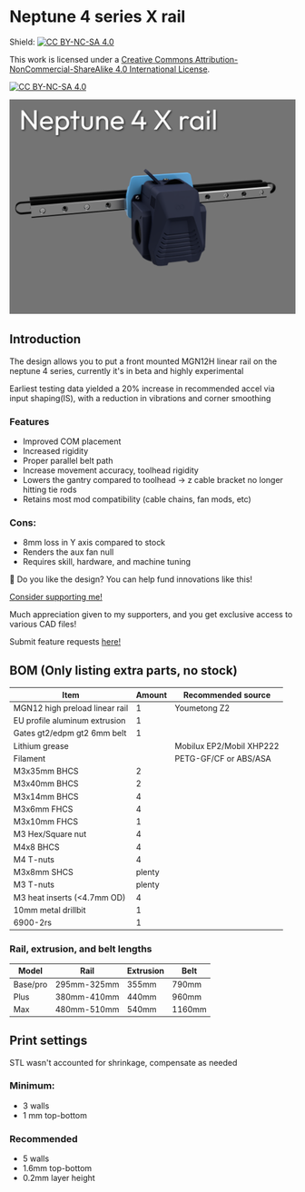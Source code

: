 # Neptune 4 series X rail

Shield: [![CC BY-NC-SA 4.0][cc-by-nc-sa-shield]][cc-by-nc-sa]

This work is licensed under a
[Creative Commons Attribution-NonCommercial-ShareAlike 4.0 International License][cc-by-nc-sa].

[![CC BY-NC-SA 4.0][cc-by-nc-sa-image]][cc-by-nc-sa]

[cc-by-nc-sa]: http://creativecommons.org/licenses/by-nc-sa/4.0/
[cc-by-nc-sa-image]: https://licensebuttons.net/l/by-nc-sa/4.0/88x31.png
[cc-by-nc-sa-shield]: https://img.shields.io/badge/License-CC%20BY--NC--SA%204.0-lightgrey.svg

![Thumbnail](Images/Thumbnail.png)

## Introduction

The design allows you to put a front mounted MGN12H linear rail on the neptune 4 series, currently it's in beta and highly experimental

Earliest testing data yielded a 20% increase in recommended accel via input shaping(IS), with a reduction in vibrations and corner smoothing

### Features
- Improved COM placement
- Increased rigidity
- Proper parallel belt path
- Increase movement accuracy, toolhead rigidity
- Lowers the gantry compared to toolhead -> z cable bracket no longer hitting tie rods
- Retains most mod compatibility (cable chains, fan mods, etc)
### Cons:
- 8mm loss in Y axis compared to stock
- Renders the aux fan null
- Requires skill, hardware, and machine tuning

🤩 Do you like the design? You can help fund innovations like this!

[Consider supporting me!](https://buymeacoffee.com/silencedfrost)

Much appreciation given to my supporters, and you get exclusive access to various CAD files!

Submit feature requests [here!](https://trello.com/b/vacGVoLQ/cad-modelling-requests)

## BOM (Only listing extra parts, no stock)

|Item                          |Amount|Recommended source      |
|------------------------------|------|------------------------|
|MGN12 high preload linear rail|1     |Youmetong Z2            |
|EU profile aluminum extrusion |1     |                        |
|Gates gt2/edpm gt2 6mm belt   |1     |                        |
|Lithium grease                |      |Mobilux EP2/Mobil XHP222|
|Filament                      |      |PETG-GF/CF or ABS/ASA   |
|M3x35mm BHCS                  |2     |                        |
|M3x40mm BHCS                  |2     |                        |
|M3x14mm BHCS                  |4     |                        |
|M3x6mm FHCS                   |4     |                        |
|M3x10mm FHCS                  |1     |                        |
|M3 Hex/Square nut             |4     |                        |
|M4x8 BHCS                     |4     |                        |
|M4 T-nuts                     |4     |                        |
|M3x8mm SHCS                   |plenty|                        |
|M3 T-nuts                     |plenty|                        |
|M3 heat inserts (<4.7mm OD)   |4     |                        |
|10mm metal drillbit           |1     |                        |
|6900-2rs                      |1     |                        |

### Rail, extrusion, and belt lengths

|Model   |Rail       |Extrusion       |Belt  |
|--------|-----------|----------------|------|
|Base/pro|295mm-325mm|355mm           |790mm |
|Plus    |380mm-410mm|440mm           |960mm |
|Max     |480mm-510mm|540mm           |1160mm|

## Print settings

STL wasn't accounted for shrinkage, compensate as needed

### Minimum:
- 3 walls
- 1 mm top-bottom
### Recommended
- 5 walls
- 1.6mm top-bottom
- 0.2mm layer height
